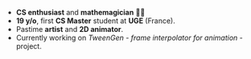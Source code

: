 <ul>
<li><strong>CS enthusiast</strong> and <strong>mathemagician</strong> 🧙‍♂️</li>
<li><strong>19 y/o</strong>, first <strong>CS Master</strong> student at <strong>UGE</strong> (France).</li>
<li>Pastime <strong>artist</strong> and <strong>2D animator</strong>.
<li>Currently working on <em>TweenGen - frame interpolator for animation</em> - project.</li>

<!---
Lysandre-M/Lysandre-M is a ✨ special ✨ repository because its `README.md` (this file) appears on your GitHub profile.
You can click the Preview link to take a look at your changes.
--->
